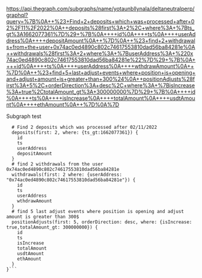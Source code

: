 https://api.thegraph.com/subgraphs/name/yotaunbllynala/deltaneutralperp/graphql?query=%7B%0A++%23+Find+2+deposits+which+was+processed+after+02%2F11%2F2022%0A++deposits%28first%3A+2%2C+where%3A+%7Bts_gt%3A1662077361%7D%29+%7B%0A++++id%0A++++ts%0A++++userAddress%0A++++depositAmount%0A++%7D%0A++%23+find+2+withdrawals+from+the+user+0x74ac0ed4890c802c74617553810dad56ba84281e%0A++withdrawals%28first%3A+2+where%3A+%7BuserAddress%3A+%220x74ac0ed4890c802c74617553810dad56ba84281e%22%7D%29+%7B%0A++++id%0A++++ts%0A++++userAddress%0A++++wthdrawAmount%0A++%7D%0A++%23+find+5+last+adjust+events+where+position+is+opening+and+adjust+amount+is+greater+than+300%24%0A++positionAdjusts%28first%3A+5%2C+orderDirection%3A+desc%2C+where%3A+%7BisIncrease%3A+true%2CtotalAmount_gt%3A+300000000%7D%29+%7B%0A++++id%0A++++ts%0A++++isIncrease%0A++++totalAmount%0A++++usdtAmount%0A++++ethAmount%0A++%7D%0A%7D

Subgraph test
```{
  # Find 2 deposits which was processed after 02/11/2022
  deposits(first: 2, where: {ts_gt:1662077361}) {
    id
    ts
    userAddress
    depositAmount
  }
  # find 2 withdrawals from the user 0x74ac0ed4890c802c74617553810dad56ba84281e
  withdrawals(first: 2 where: {userAddress: "0x74ac0ed4890c802c74617553810dad56ba84281e"}) {
    id
    ts
    userAddress
    wthdrawAmount
  }
  # find 5 last adjust events where position is opening and adjust amount is greater than 300$
  positionAdjusts(first: 5, orderDirection: desc, where: {isIncrease: true,totalAmount_gt: 300000000}) {
    id
    ts
    isIncrease
    totalAmount
    usdtAmount
    ethAmount
  }
}```
